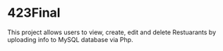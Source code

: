 # 423Final
 
This project allows users to view, create, edit and delete Restuarants by uploading info to MySQL database via Php.
